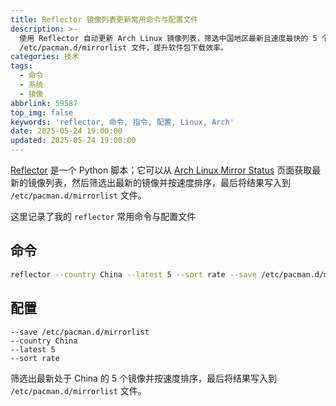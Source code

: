 ```yaml
---
title: Reflector 镜像列表更新常用命令与配置文件
description: >-
  使用 Reflector 自动更新 Arch Linux 镜像列表，筛选中国地区最新且速度最快的 5 个镜像，并保存至
  /etc/pacman.d/mirrorlist 文件，提升软件包下载效率。
categories: 技术
tags:
  - 命令
  - 系统
  - 镜像
abbrlink: 59587
top_img: false
keywords: 'reflector, 命令, 指令, 配置, Linux, Arch'
date: 2025-05-24 19:00:00
updated: 2025-05-24 19:00:00
---
```


[Reflector](https://xyne.dev/projects/reflector/) 是一个 Python 脚本；它可以从 [Arch Linux Mirror Status](https://archlinux.org/mirrors/status/) 页面获取最新的镜像列表，然后筛选出最新的镜像并按速度排序，最后将结果写入到 `/etc/pacman.d/mirrorlist` 文件。

这里记录了我的 `reflector` 常用命令与配置文件

## 命令

```sh
reflector --country China --latest 5 --sort rate --save /etc/pacman.d/mirrorlist

```

## 配置

```systemd
--save /etc/pacman.d/mirrorlist
--country China
--latest 5
--sort rate

```

筛选出最新处于 China 的 5 个镜像并按速度排序，最后将结果写入到 `/etc/pacman.d/mirrorlist` 文件。
